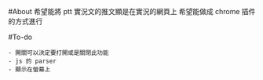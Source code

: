 #About
希望能將 ptt 實況文的推文顯是在實況的網頁上
希望能做成 chrome 插件的方式進行

#To-do

	- 開關可以決定要打開或是關閉此功能
	- js 的 parser
	- 顯示在螢幕上

